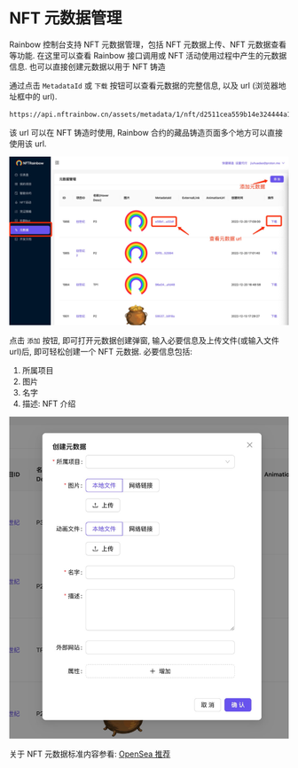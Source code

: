 # NFT 元数据管理

Rainbow 控制台支持 NFT 元数据管理，包括 NFT 元数据上传、NFT 元数据查看等功能. 在这里可以查看 Rainbow 接口调用或 NFT 活动使用过程中产生的元数据信息. 也可以直接创建元数据以用于 NFT 铸造

通过点击 `MetadataId` 或 `下载` 按钮可以查看元数据的完整信息, 以及 url (浏览器地址框中的 url).

```txt
https://api.nftrainbow.cn/assets/metadata/1/nft/d2511cea559b14e324444a1a459d6b4a8497e1223b712a1dee6f32ea9e5281fc.json
```

该 url 可以在 NFT 铸造时使用, Rainbow 合约的藏品铸造页面多个地方可以直接使用该 url.

![](images/rn-medata.jpg)

点击 `添加` 按钮, 即可打开元数据创建弹窗, 输入必要信息及上传文件(或输入文件 url)后, 即可轻松创建一个 NFT 元数据. 必要信息包括:

1. 所属项目
2. 图片
3. 名字
4. 描述: NFT 介绍

![](images/rn-metadata2.jpg)

关于 NFT 元数据标准内容参看: [OpenSea 推荐](https://docs.opensea.io/docs/metadata-standards)